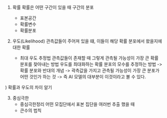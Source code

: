 1. 확률
   확률은 어떤 구간이 있을 때 구간의 분포
   
   - 표본공간
   - 확률변수
   - 확률분포

2. 우도(Likelihood)
   관측값들이 주어져 있을 떄, 이들이 해당 확률 분포에서 왔을지에대한 확률

   - 최대 우도 추정법
     관측값들이 존재할 때 그렇게 관측될 가능성이 가장 큰 확률 분포를 찾아내는 방법
     우도를 최대화하는 확률 분포의 모수를 추정하는 방법
     -> 확률 분포와 반대의 개념
     -> 곽측값을 가지고 관측될 가능성이 가장 큰 분포가 어떤 것인가 하는 것
     -> 즉 AI 모델의 대부분이 이것이라고 볼 수 있다.

) 확률과 우도의 차이 알기
 
3. 중심극한
   - 중심극한정리
     어떤 모집단에서 표본 집단을 여러번 추출 했을 때
   - 큰수의 법칙
     
     





     
